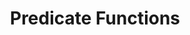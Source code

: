 ---
layout: default
title: Predicate Functions
nav_order: 1
description: 'Predicate Functions for PostGraph'
---